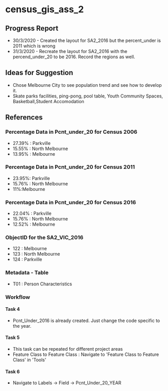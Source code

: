 # census_gis_ass_2

## Progress Report
- 30/3/2020 - Created the layout for SA2_2016 but the percent_under is 2011 which is wrong
- 31/3/2020 - Recreate the layout for SA2_2016 with the percend_under_20 to be 2016. Record the regions as well.

## Ideas for Suggestion
- Chose Melbourne City to see population trend and see how to develop it.
- Skate parks facilities, ping-pong, pool table, Youth Community Spaces, Basketball,Student Accomodation

## References

### Percentage Data in Pcnt_under_20 for Census 2006
- 27.39% : Parkville
- 15.55% : North Melbourne
- 13.95% : Melbourne
### Percentage Data in Pcnt_under_20 for Census 2011
- 23.95%: Parkville
- 15.76% : North Melbourne
- 11%:Melbourne
### Percentage Data in Pcnt_under_20 for Census 2016
- 22.04% : Parkville
- 15.76% : North Melbourne
- 12.52% : Melbourne

### ObjectID for the SA2_VIC_2016
- 122 : Melbourne
- 123 : North Melbourne
- 124 : Parkville

### Metadata - Table
- T01 : Person Characteristics

### Workflow

#### Task 4 
- Pcnt_Under_2016 is already created. Just change the code specific to the year.

#### Task 5
- This task can be repeated for different project areas
-  Feature Class to Feature Class : Navigate to 'Feature Class to Feature Class' in 'Tools'

#### Task 6
- Navigate to Labels -> Field -> Pcnt_Under_20_YEAR

